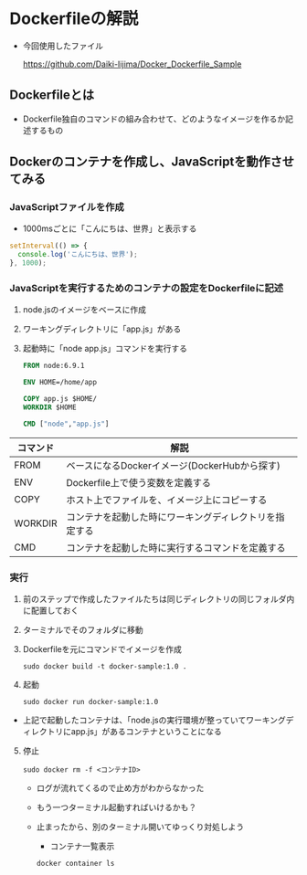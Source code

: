 # Dockerfileの解説

- 今回使用したファイル

  https://github.com/Daiki-Iijima/Docker_Dockerfile_Sample

## Dockerfileとは

- Dockerfile独自のコマンドの組み合わせて、どのようなイメージを作るか記述するもの

## Dockerのコンテナを作成し、JavaScriptを動作させてみる

### JavaScriptファイルを作成

- 1000msごとに「こんにちは、世界」と表示する

```javascript
setInterval(() => {
  console.log('こんにちは、世界');
}, 1000);
```

### JavaScriptを実行するためのコンテナの設定をDockerfileに記述

1. node.jsのイメージをベースに作成

2. ワーキングディレクトリに「app.js」がある

3. 起動時に「node app.js」コマンドを実行する

   ```dockerfile
   FROM node:6.9.1
   
   ENV HOME=/home/app
   
   COPY app.js $HOME/
   WORKDIR $HOME
   
   CMD ["node","app.js"]
   ```

| コマンド | 解説                                                   |
| -------- | ------------------------------------------------------ |
| FROM     | ベースになるDockerイメージ(DockerHubから探す)          |
| ENV      | Dockerfile上で使う変数を定義する                       |
| COPY     | ホスト上でファイルを、イメージ上にコピーする           |
| WORKDIR  | コンテナを起動した時にワーキングディレクトリを指定する |
| CMD      | コンテナを起動した時に実行するコマンドを定義する       |

### 実行

1. 前のステップで作成したファイルたちは同じディレクトリの同じフォルダ内に配置しておく

2. ターミナルでそのフォルダに移動

3. Dockerfileを元にコマンドでイメージを作成

   ```
   sudo docker build -t docker-sample:1.0 .
   ```

4. 起動

   ```
   sudo docker run docker-sample:1.0
   ```

- 上記で起動したコンテナは、「node.jsの実行環境が整っていてワーキングディレクトリにapp.js」があるコンテナということになる

5. 停止

   ```
   sudo docker rm -f <コンテナID>
   ```

   - ログが流れてくるので止め方がわからなかった

   - もう一つターミナル起動すればいけるかも？

   - 止まったから、別のターミナル開いてゆっくり対処しよう

     - コンテナ一覧表示

     ```
     docker container ls
     ```

     





